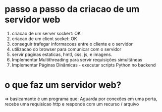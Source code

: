 # passo a passo da criacao de um servidor web 

1. criacao de um server sockert: OK
2. criacao de um client socket: OK
3. conseguir trafegar informacoes entre o cliente e o servidor 
4. utilizacao do browser para comunicar com o servidor
5. servir paginas estaticas, hmtl, css, js, e imagens.
6. Implementar Multithreading para servir requisições simultâneas
7. Implementar Páginas Dinâmicas - executar scripts Python no backend

# o que faz um servidor web?

=> basicamante é um programa que: Aguarda por conexões em uma porta, recebe uma requisicao http e responde com um recurso / arquivo